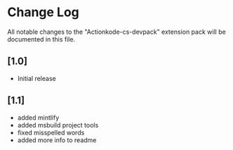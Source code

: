 # Change Log

All notable changes to the "Actionkode-cs-devpack" extension pack will be documented in this file.

## [1.0]

- Initial release

## [1.1]
 - added mintlify
 - added msbuild project tools
 - fixed misspelled words
 - added more info to readme 